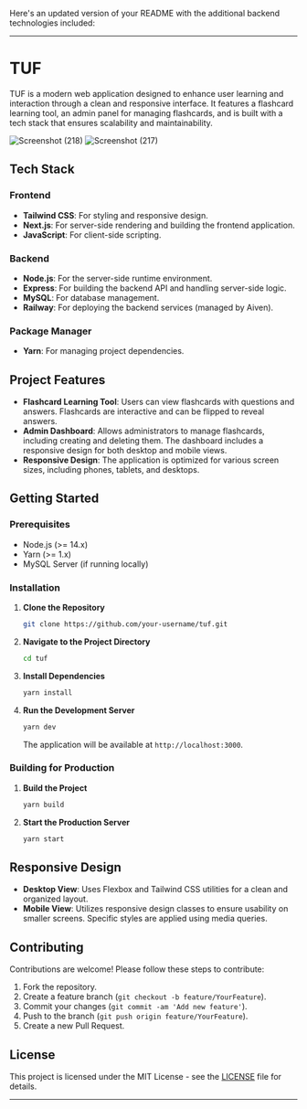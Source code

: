 Here's an updated version of your README with the additional backend technologies included:

---

# TUF

TUF is a modern web application designed to enhance user learning and interaction through a clean and responsive interface. It features a flashcard learning tool, an admin panel for managing flashcards, and is built with a tech stack that ensures scalability and maintainability.

![Screenshot (218)](https://github.com/user-attachments/assets/2746cf88-e40f-42d5-a7ee-eb497be496fb)
![Screenshot (217)](https://github.com/user-attachments/assets/76c9b110-450f-4d2e-978e-6ecb0eecb1fa)

## Tech Stack

### Frontend
- **Tailwind CSS**: For styling and responsive design.
- **Next.js**: For server-side rendering and building the frontend application.
- **JavaScript**: For client-side scripting.

### Backend
- **Node.js**: For the server-side runtime environment.
- **Express**: For building the backend API and handling server-side logic.
- **MySQL**: For database management.
- **Railway**: For deploying the backend services (managed by Aiven).

### Package Manager
- **Yarn**: For managing project dependencies.

## Project Features

- **Flashcard Learning Tool**: Users can view flashcards with questions and answers. Flashcards are interactive and can be flipped to reveal answers.
- **Admin Dashboard**: Allows administrators to manage flashcards, including creating and deleting them. The dashboard includes a responsive design for both desktop and mobile views.
- **Responsive Design**: The application is optimized for various screen sizes, including phones, tablets, and desktops.

## Getting Started

### Prerequisites

- Node.js (>= 14.x)
- Yarn (>= 1.x)
- MySQL Server (if running locally)

### Installation

1. **Clone the Repository**

   ```bash
   git clone https://github.com/your-username/tuf.git
   ```

2. **Navigate to the Project Directory**

   ```bash
   cd tuf
   ```

3. **Install Dependencies**

   ```bash
   yarn install
   ```

4. **Run the Development Server**

   ```bash
   yarn dev
   ```

   The application will be available at `http://localhost:3000`.

### Building for Production

1. **Build the Project**

   ```bash
   yarn build
   ```

2. **Start the Production Server**

   ```bash
   yarn start
   ```

## Responsive Design

- **Desktop View**: Uses Flexbox and Tailwind CSS utilities for a clean and organized layout.
- **Mobile View**: Utilizes responsive design classes to ensure usability on smaller screens. Specific styles are applied using media queries.

## Contributing

Contributions are welcome! Please follow these steps to contribute:

1. Fork the repository.
2. Create a feature branch (`git checkout -b feature/YourFeature`).
3. Commit your changes (`git commit -am 'Add new feature'`).
4. Push to the branch (`git push origin feature/YourFeature`).
5. Create a new Pull Request.

## License

This project is licensed under the MIT License - see the [LICENSE](LICENSE) file for details.

---
